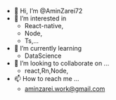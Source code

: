 - 👋 Hi, I’m @AminZarei72
- 👀 I’m interested in
    - React-native,
    - Node,
    - Ts,...
- 🌱 I’m currently learning 
  - DataScience
- 💞️ I’m looking to collaborate on ...
  - react,Rn,Node,
- 📫 How to reach me ...
  - aminzarei.work@gmail.com
<!---
AminZarei72/AminZarei72 is a ✨ special ✨ repository because its `README.md` (this file) appears on your GitHub profile.
You can click the Preview link to take a look at your changes.
--->
